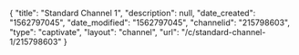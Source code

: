 {
    "title": "Standard Channel 1",
    "description": null,
    "date_created": "1562797045",
    "date_modified": "1562797045",
    "channelid": "215798603",
    "type": "captivate",
    "layout": "channel",
    "url": "\/c\/standard-channel-1\/215798603"
}